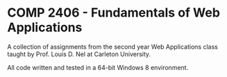 COMP 2406 - Fundamentals of Web Applications
========
A collection of assignments from the second year Web Applications class taught by Prof. Louis D. Nel at Carleton University.

All code written and tested in a 64-bit Windows 8 environment.
